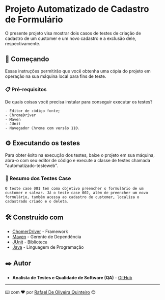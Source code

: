 # Projeto Automatizado de Cadastro de Formulário

O presente projeto visa mostrar dois casos de testes de criação de cadastro de um customer e um novo cadastro e a exclusão dele, respectivamente.

## 🚀 Começando

Essas instruções permitirão que você obtenha uma cópia do projeto em operação na sua máquina local para fins de teste.

### 📋 Pré-requisitos

De quais coisas você precisa instalar para conseguir executar os testes?

```
- Editor de código fonte;
- ChromeDriver
- Maven
- JUnit
- Navegador Chrome com versão 110.

```

## ⚙️ Executando os testes

Para obter êxito na execução dos testes, baixe o projeto em sua máquina, abra-o com seu editor de código e execute a classe de testes chamada "automatizado-testeweb".

### 🔩 Resumo dos Testes Case

```
O teste case 001 tem como objetivo preencher o formulário de um customer e salvar. Já o teste case 002, além de preencher um novo formulário, também acessa ao cadastro de customer, localiza o cadastrado criado e o deleta.

```

## 🛠️ Construído com

* [ChomerDriver](https://chromedriver.chromium.org/) - Framework
* [Maven](https://maven.apache.org/) - Gerente de Dependência
* [JUnit](https://junit.org/junit5/) - Biblioteca
* [Java](https://www.java.com/pt-BR/) - Linguagem de Programação

## ✒️ Autor

* **Analista de Testes e Qualidade de Software (QA)** - [GitHub](https://github.com/Rafael-Quinteiro)

---
⌨️ com ❤️ por [Rafael De Oliveira Quinteiro](https://www.linkedin.com/in/rafael-de-oliveira-quinteiro-7693b8211/) 😊
